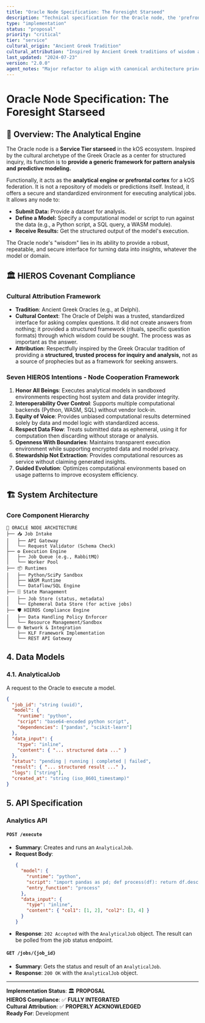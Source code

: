 ```yaml
---
title: "Oracle Node Specification: The Foresight Starseed"
description: "Technical specification for the Oracle node, the 'prefrontal cortex' of the kOS ecosystem."
type: "implementation"
status: "proposal"
priority: "critical"
tier: "service"
cultural_origin: "Ancient Greek Tradition"
cultural_attribution: "Inspired by Ancient Greek traditions of wisdom and foresight with respect for Hellenic cultural heritage"
last_updated: "2024-07-23"
version: "2.0.0"
agent_notes: "Major refactor to align with canonical architecture principles. Pivoted from a specific forecasting app to a generic 'analytics-as-a-service' framework. Added all standard sections."
---
```


# Oracle Node Specification: The Foresight Starseed

## 🎯 Overview: The Analytical Engine

The Oracle node is a **Service Tier starseed** in the kOS ecosystem. Inspired by the cultural archetype of the Greek Oracle as a center for structured inquiry, its function is to **provide a generic framework for pattern analysis and predictive modeling.**

Functionally, it acts as the **analytical engine or prefrontal cortex** for a kOS federation. It is not a repository of models or predictions itself. Instead, it offers a secure and standardized environment for executing analytical jobs. It allows any node to:
-   **Submit Data:** Provide a dataset for analysis.
-   **Define a Model:** Specify a computational model or script to run against the data (e.g., a Python script, a SQL query, a WASM module).
-   **Receive Results:** Get the structured output of the model's execution.

The Oracle node's "wisdom" lies in its ability to provide a robust, repeatable, and secure interface for turning data into insights, whatever the model or domain.

## 🏛️ HIEROS Covenant Compliance

### Cultural Attribution Framework
-   **Tradition**: Ancient Greek Oracles (e.g., at Delphi).
-   **Cultural Context**: The Oracle of Delphi was a trusted, standardized interface for asking complex questions. It did not create answers from nothing; it provided a structured framework (rituals, specific question formats) through which wisdom could be sought. The process was as important as the answer.
-   **Attribution**: Respectfully inspired by the Greek Oracular tradition of providing a **structured, trusted process for inquiry and analysis,** not as a source of prophecies but as a framework for seeking answers.

### Seven HIEROS Intentions - Node Cooperation Framework

1.  **Honor All Beings**: Executes analytical models in sandboxed environments respecting host system and data provider integrity.
2.  **Interoperability Over Control**: Supports multiple computational backends (Python, WASM, SQL) without vendor lock-in.
3.  **Equity of Voice**: Provides unbiased computational results determined solely by data and model logic with standardized access.
4.  **Respect Data Flow**: Treats submitted data as ephemeral, using it for computation then discarding without storage or analysis.
5.  **Openness With Boundaries**: Maintains transparent execution environment while supporting encrypted data and model privacy.
6.  **Stewardship Not Extraction**: Provides computational resources as service without claiming generated insights.
7.  **Guided Evolution**: Optimizes computational environments based on usage patterns to improve ecosystem efficiency.

## 🏗️ System Architecture

### Core Component Hierarchy
```
🧠 ORACLE NODE ARCHITECTURE
├── 📥 Job Intake
│   ├── API Gateway
│   └── Request Validator (Schema Check)
├── ⚙️ Execution Engine
│   ├── Job Queue (e.g., RabbitMQ)
│   └── Worker Pool
├── 📦 Runtimes
│   ├── Python/SciPy Sandbox
│   ├── WASM Runtime
│   └── Dataflow/SQL Engine
├── 🗄️ State Management
│   ├── Job Store (status, metadata)
│   └── Ephemeral Data Store (for active jobs)
├── 🛡️ HIEROS Compliance Engine
│   ├── Data Handling Policy Enforcer
│   └── Resource Management/Sandbox
└── 🌐 Network & Integration
    ├── KLF Framework Implementation
    └── REST API Gateway
```

## 4. Data Models

### 4.1. AnalyticalJob
A request to the Oracle to execute a model.

```json
{
  "job_id": "string (uuid)",
  "model": {
    "runtime": "python",
    "script": "base64-encoded python script",
    "dependencies": ["pandas", "scikit-learn"]
  },
  "data_input": {
    "type": "inline",
    "content": { "... structured data ..." }
  },
  "status": "pending | running | completed | failed",
  "result": { "... structured result ..." },
  "logs": ["string"],
  "created_at": "string (iso_8601_timestamp)"
}
```

## 5. API Specification

### Analytics API

#### `POST /execute`
-   **Summary**: Creates and runs an `AnalyticalJob`.
-   **Request Body**:
    ```json
    {
      "model": {
        "runtime": "python",
        "script": "import pandas as pd; def process(df): return df.describe().to_json()",
        "entry_function": "process"
      },
      "data_input": {
        "type": "inline",
        "content": { "col1": [1, 2], "col2": [3, 4] }
      }
    }
    ```
-   **Response**: `202 Accepted` with the `AnalyticalJob` object. The result can be polled from the job status endpoint.

#### `GET /jobs/{job_id}`
-   **Summary**: Gets the status and result of an `AnalyticalJob`.
-   **Response**: `200 OK` with the `AnalyticalJob` object.

---

**Implementation Status**: 🏛️ **PROPOSAL**  
**HIEROS Compliance**: ✅ **FULLY INTEGRATED**  
**Cultural Attribution**: ✅ **PROPERLY ACKNOWLEDGED**  
**Ready For**: Development